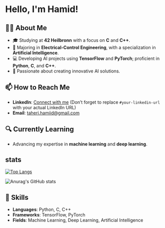 # Hello, I'm Hamid!

## 👨‍💻 About Me
- 🎓 Studying at **42 Heilbronn** with a focus on **C** and **C++**.
- 🌱 Majoring in **Electrical-Control Engineering**, with a specialization in **Artificial Intelligence**.
- 💻 Developing AI projects using **TensorFlow** and **PyTorch**; proficient in **Python**, **C**, and **C++**.
- 🎯 Passionate about creating innovative AI solutions.

## 📫 How to Reach Me
- **LinkedIn**: [Connect with me](#your-linkedin-url) (Don’t forget to replace `#your-linkedin-url` with your actual LinkedIn URL)
- **Email**: [taheri.hamiid@gmail.com](mailto:taheri.hamiid@gmail.com)

## 🔍 Currently Learning
- Advancing my expertise in **machine learning** and **deep learning**.

##  stats
[![Top Langs](https://github-readme-stats.vercel.app/api/top-langs/?username=hamidthri&theme=react&layout=compact&langs_count=8&hide_border=true)](https://github.com/anuraghazra/github-readme-stats)

![Anurag's GitHub stats](https://github-readme-stats.vercel.app/api?username=hamidthri&show_icons=true&theme=transparent)

## 💼 Skills
- **Languages**: Python, C, C++
- **Frameworks**: TensorFlow, PyTorch
- **Fields**: Machine Learning, Deep Learning, Artificial Intelligence
